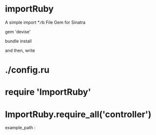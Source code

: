 # importRuby
A simple import *.rb File Gem for Sinatra


gem 'devise'

bundle install

and then, write 

# ./config.ru
# require 'ImportRuby'
# ImportRuby.require_all('controller') 

example_path : 
